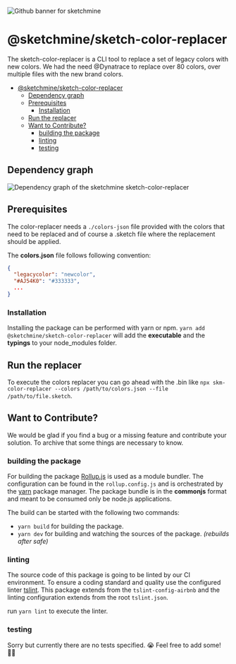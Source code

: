 ![Github banner for sketchmine](https://dt-cdn.net/images/github-banner-2x-1777-2b23e499af.png)

# @sketchmine/sketch-color-replacer

The sketch-color-replacer is a CLI tool to replace a set of legacy colors with new colors.
We had the need @Dynatrace to replace over 80 colors, over multiple files with the new brand colors.

- [@sketchmine/sketch-color-replacer](#sketchminesketch-color-replacer)
  - [Dependency graph](#dependency-graph)
  - [Prerequisites](#prerequisites)
    - [Installation](#installation)
  - [Run the replacer](#run-the-replacer)
  - [Want to Contribute?](#want-to-contribute)
    - [building the package](#building-the-package)
    - [linting](#linting)
    - [testing](#testing)

## Dependency graph

![Dependency graph of the sketchmine sketch-color-replacer](https://dt-cdn.net/images/sketch-color-replacer-3920-0a2d6ceb84.png)

## Prerequisites

The color-replacer needs a `./colors-json` file provided with the colors that need to be replaced and of course a .sketch file where the replacement should be applied.

The **colors.json** file follows following convention:

```json
{
  "legacycolor": "newcolor",
  "#AJ54K0": "#333333",
  ...
}
```

### Installation

Installing the package can be performed with yarn or npm. `yarn add @sketchmine/sketch-color-replacer` will add the **executable** and the **typings** to your node_modules folder.

## Run the replacer

To execute the colors replacer you can go ahead with the .bin like `npx skm-color-replacer --colors /path/to/colors.json --file /path/to/file.sketch`.

## Want to Contribute?

We would be glad if you find a bug or a missing feature and contribute your solution.
To archive that some things are necessary to know.

### building the package

For building the package [Rollup.js](https://rollupjs.org/guide/en) is used as a module bundler. The configuration can be found in the `rollup.config.js` and is orchestrated by the [yarn](https://yarnpkg.com/en/) package manager.
The package bundle is in the **commonjs** format and meant to be consumed only be node.js applications.

The build can be started with the following two commands:

- `yarn build` for building the package.
- `yarn dev` for building and watching the sources of the package. *(rebuilds after safe)*

### linting

The source code of this package is going to be linted by our CI environment. To ensure a coding standard and quality use the configured linter [tslint](https://palantir.github.io/tslint/). This package extends from the `tslint-config-airbnb` and the linting configuration extends from the root `tslint.json`.

run `yarn lint` to execute the linter.

### testing

Sorry but currently there are no tests specified. 😭
Feel free to add some! 💪🏻
